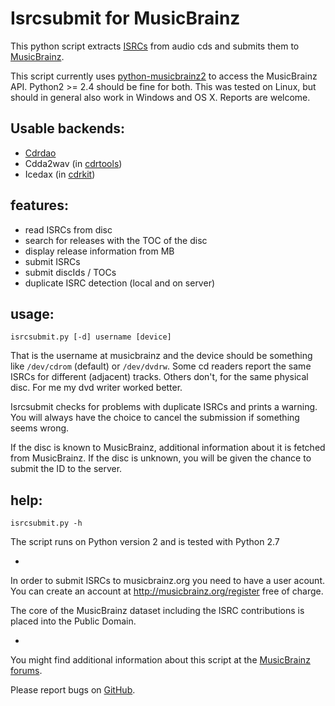 Isrcsubmit for MusicBrainz
==========================

This python script extracts
[ISRCs](http://en.wikipedia.org/wiki/International_Standard_Recording_Code)
from audio cds
and submits them to [MusicBrainz](http://musicbrainz.org).

This script currently uses
[python-musicbrainz2](http://musicbrainz.org/doc/python-musicbrainz2)
to access the MusicBrainz API.
Python2 >= 2.4 should be fine for both.
This was tested on Linux, but should in general also work in Windows and OS X.
Reports are welcome.


Usable backends:
---------------

* [Cdrdao](http://en.wikipedia.org/wiki/Cdrdao)
* Cdda2wav (in [cdrtools](http://en.wikipedia.org/wiki/Cdrtools))
* Icedax (in [cdrkit](http://en.wikipedia.org/wiki/Cdrkit))


features:
--------

* read ISRCs from disc
* search for releases with the TOC of the disc
* display release information from MB
* submit ISRCs
* submit discIds / TOCs
* duplicate ISRC detection (local and on server)


usage:
-----

    isrcsubmit.py [-d] username [device]

That is the username at musicbrainz and the device should be something like
`/dev/cdrom` (default) or `/dev/dvdrw`.
Some cd readers report the same ISRCs for different (adjacent) tracks.
Others don't, for the same physical disc.
For me my dvd writer worked better.

Isrcsubmit checks for problems with duplicate ISRCs and prints a warning.
You will always have the choice to cancel the submission if something
seems wrong.

If the disc is known to MusicBrainz, additional information about it
is fetched from MusicBrainz.
If the disc is unknown, you will be given the chance to submit the ID
to the server.


help:
-----

    isrcsubmit.py -h


The script runs on Python version 2 and is tested with Python 2.7

-

In order to submit ISRCs to musicbrainz.org you need to have a user acount.
You can create an account at http://musicbrainz.org/register free of charge.

The core of the MusicBrainz dataset including the ISRC contributions is placed
into the Public Domain.

-

You might find additional information about this script at the
[MusicBrainz forums](http://forums.musicbrainz.org/viewtopic.php?id=1908).

Please report bugs on
[GitHub](https://github.com/JonnyJD/musicbrainz-isrcsubmit).
